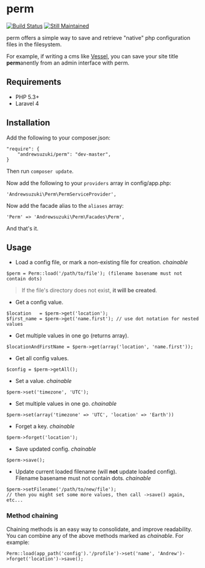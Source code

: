 # perm

[![Build Status](https://travis-ci.org/andrewsuzuki/perm.svg)](https://travis-ci.org/andrewsuzuki/perm)
[![Still Maintained](http://stillmaintained.com/andrewsuzuki/perm.png)](http://stillmaintained.com/andrewsuzuki/perm)

perm offers a simple way to save and retrieve "native" php configuration files in the filesystem.

For example, if writing a cms like [Vessel](https://github.com/hokeo/vessel), you can save your site title **perm**anently from an admin interface with perm.

## Requirements

* PHP 5.3+
* Laravel 4

## Installation

Add the following to your composer.json:

```
"require": {
    "andrewsuzuki/perm": "dev-master",
}
```

Then run `composer update`.

Now add the following to your `providers` array in config/app.php:

```
'Andrewsuzuki\Perm\PermServiceProvider',
```

Now add the facade alias to the `aliases` array:

```
'Perm' => 'Andrewsuzuki\Perm\Facades\Perm',
```

And that's it.


## Usage

* Load a config file, or mark a non-existing file for creation. *chainable*
```
$perm = Perm::load('/path/to/file'); (filename basename must not contain dots)
```
> If the file's directory does not exist, **it will be created**.

* Get a config value.
```
$location   = $perm->get('location');
$first_name = $perm->get('name.first'); // use dot notation for nested values
```

* Get multiple values in one go (returns array).
```
$locationAndFirstName = $perm->get(array('location', 'name.first'));
```

* Get all config values.
```
$config = $perm->getAll();
```

* Set a value. *chainable*
```
$perm->set('timezone', 'UTC');
```

* Set multiple values in one go. *chainable*
```
$perm->set(array('timezone' => 'UTC', 'location' => 'Earth'))
```

* Forget a key. *chainable*
```
$perm->forget('location');
```

* Save updated config. *chainable*
```
$perm->save();
```

* Update current loaded filename (will **not** update loaded config). Filename basename must not contain dots. *chainable*
```
$perm->setFilename('/path/to/new/file');
// then you might set some more values, then call ->save() again, etc...
```

### Method chaining

Chaining methods is an easy way to consolidate, and improve readability. You can combine any of the above methods marked as *chainable*. For example:

```
Perm::load(app_path('config').'/profile')->set('name', 'Andrew')->forget('location')->save();
```